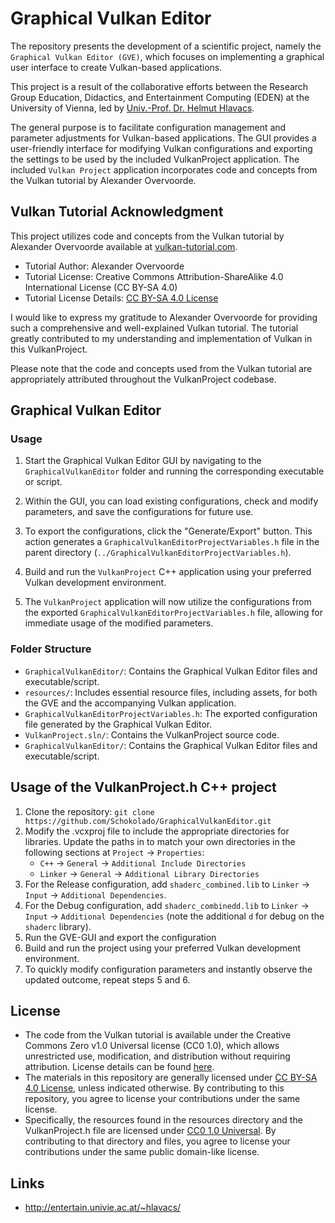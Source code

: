 # Graphical Vulkan Editor

The repository presents the development of a scientific project, namely the `Graphical Vulkan Editor (GVE)`, which focuses on implementing a graphical user interface to create Vulkan-based applications.

This project is a result of the collaborative efforts between the Research Group Education, Didactics, and Entertainment Computing (EDEN) at the University of Vienna, led by [Univ.-Prof. Dr. Helmut Hlavacs](http://entertain.univie.ac.at/~hlavacs/).

The general purpose is to facilitate configuration management and parameter adjustments for Vulkan-based applications. The GUI provides a user-friendly interface for modifying Vulkan configurations and exporting the settings to be used by the included VulkanProject application.
The included ``Vulkan Project`` application incorporates code and concepts from the Vulkan tutorial by Alexander Overvoorde.

## Vulkan Tutorial Acknowledgment

This project utilizes code and concepts from the Vulkan tutorial by Alexander Overvoorde available at [vulkan-tutorial.com](https://vulkan-tutorial.com/).

- Tutorial Author: Alexander Overvoorde
- Tutorial License: Creative Commons Attribution-ShareAlike 4.0 International License (CC BY-SA 4.0)
- Tutorial License Details: [CC BY-SA 4.0 License](https://creativecommons.org/licenses/by-sa/4.0/)

I would like to express my gratitude to Alexander Overvoorde for providing such a comprehensive and well-explained Vulkan tutorial. The tutorial greatly contributed to my understanding and implementation of Vulkan in this VulkanProject.

Please note that the code and concepts used from the Vulkan tutorial are appropriately attributed throughout the VulkanProject codebase.

## Graphical Vulkan Editor


### Usage

1. Start the Graphical Vulkan Editor GUI by navigating to the `GraphicalVulkanEditor` folder and running the corresponding executable or script.

2. Within the GUI, you can load existing configurations, check and modify parameters, and save the configurations for future use.

3. To export the configurations, click the "Generate/Export" button. This action generates a `GraphicalVulkanEditorProjectVariables.h` file in the parent directory (`../GraphicalVulkanEditorProjectVariables.h`).

4. Build and run the `VulkanProject` C++ application using your preferred Vulkan development environment.

5. The `VulkanProject` application will now utilize the configurations from the exported `GraphicalVulkanEditorProjectVariables.h` file, allowing for immediate usage of the modified parameters.

### Folder Structure

- `GraphicalVulkanEditor/`: Contains the Graphical Vulkan Editor files and executable/script.
- `resources/`: Includes essential resource files, including assets, for both the GVE and the accompanying Vulkan application.
- `GraphicalVulkanEditorProjectVariables.h`: The exported configuration file generated by the Graphical Vulkan Editor.
- `VulkanProject.sln/`: Contains the VulkanProject source code.
- `GraphicalVulkanEditor/`: Contains the Graphical Vulkan Editor files and executable/script.

## Usage of the VulkanProject.h C++ project

1. Clone the repository: `git clone https://github.com/Schokolado/GraphicalVulkanEditor.git`
2. Modify the .vcxproj file to include the appropriate directories for libraries. Update the paths in to match your own directories in the following sections at `Project` -> `Properties`:
   * `C++` -> `General` -> `Additional Include Directories`
   * `Linker` -> `General` -> `Additional Library Directories`
3. For the Release configuration, add `shaderc_combined.lib` to `Linker` -> `Input` -> `Additional Dependencies`.
4. For the Debug configuration, add `shaderc_combinedd.lib` to `Linker` -> `Input` -> `Additional Dependencies` (note the additional `d` for debug on the `shaderc` library). 
5. Run the GVE-GUI and export the configuration
6. Build and run the project using your preferred Vulkan development environment.
7. To quickly modify configuration parameters and instantly observe the updated outcome, repeat steps 5 and 6.

## License

- The code from the Vulkan tutorial is available under the Creative Commons Zero v1.0 Universal license (CC0 1.0), which allows unrestricted use, modification, and distribution without requiring attribution. License details can be found [here](https://creativecommons.org/publicdomain/zero/1.0/).
- The materials in this repository are generally licensed under [CC BY-SA 4.0 License](https://creativecommons.org/licenses/by-sa/4.0/), unless indicated otherwise. By contributing to this repository, you agree to license your contributions under the same license.
- Specifically, the resources found in the resources directory and the VulkanProject.h file are licensed under [CC0 1.0 Universal](https://creativecommons.org/publicdomain/zero/1.0/). By contributing to that directory and files, you agree to license your contributions under the same public domain-like license.


## Links
- http://entertain.univie.ac.at/~hlavacs/

